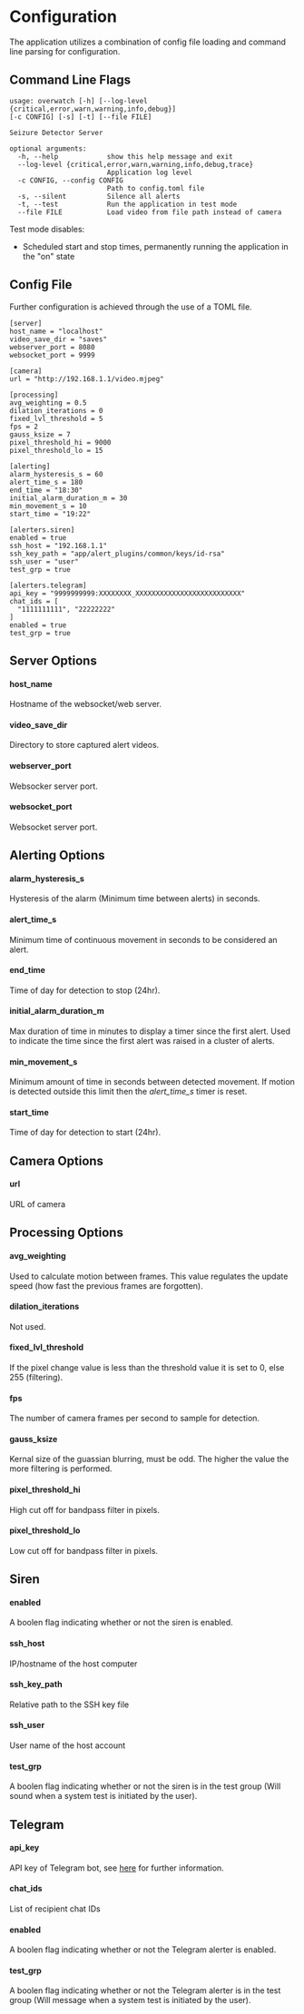 # Configuration

The application utilizes a combination of config file loading and command line parsing for configuration.

## Command Line Flags
```
usage: overwatch [-h] [--log-level {critical,error,warn,warning,info,debug}] 
[-c CONFIG] [-s] [-t] [--file FILE]

Seizure Detector Server

optional arguments:
  -h, --help            show this help message and exit
  --log-level {critical,error,warn,warning,info,debug,trace}
                        Application log level
  -c CONFIG, --config CONFIG
                        Path to config.toml file
  -s, --silent          Silence all alerts
  -t, --test            Run the application in test mode
  --file FILE           Load video from file path instead of camera

```
Test mode disables:
- Scheduled start and stop times, permanently running the application in the "on" state

## Config File
Further configuration is achieved through the use of a TOML file.

```
[server]
host_name = "localhost"
video_save_dir = "saves"
webserver_port = 8080
websocket_port = 9999

[camera]
url = "http://192.168.1.1/video.mjpeg"

[processing]
avg_weighting = 0.5
dilation_iterations = 0
fixed_lvl_threshold = 5
fps = 2
gauss_ksize = 7
pixel_threshold_hi = 9000
pixel_threshold_lo = 15

[alerting]
alarm_hysteresis_s = 60
alert_time_s = 180
end_time = "18:30"
initial_alarm_duration_m = 30
min_movement_s = 10
start_time = "19:22"

[alerters.siren]
enabled = true
ssh_host = "192.168.1.1"
ssh_key_path = "app/alert_plugins/common/keys/id-rsa"
ssh_user = "user"
test_grp = true

[alerters.telegram]
api_key = "9999999999:XXXXXXXX_XXXXXXXXXXXXXXXXXXXXXXXXXX"
chat_ids = [
  "1111111111", "22222222"
]
enabled = true
test_grp = true
```

## Server Options

#### host_name 
Hostname of the websocket/web server.
#### video_save_dir
Directory to store captured alert videos.

#### webserver_port
Websocker server port.

#### websocket_port
Websocket server port.

## Alerting Options

#### alarm_hysteresis_s
Hysteresis of the alarm (Minimum time between alerts) in seconds.

#### alert_time_s
Minimum time of continuous movement in seconds to be considered an alert.

#### end_time
Time of day for detection to stop (24hr).

#### initial_alarm_duration_m
Max duration of time in minutes to display a timer since the first alert. Used to indicate the time since the first alert was raised in a cluster of alerts.


#### min_movement_s
Minimum amount of time in seconds between detected movement. If motion is detected outside this limit then the *alert_time_s* timer is reset.

#### start_time
Time of day for detection to start (24hr).

## Camera Options

#### url
URL of camera

## Processing Options

#### avg_weighting
Used to calculate motion between frames. This value regulates the update speed (how fast the previous frames are forgotten).

#### dilation_iterations
Not used.

#### fixed_lvl_threshold
If the pixel change value is less than the threshold value it is set to 0, else 255 (filtering).

#### fps
The number of camera frames per second to sample for detection.
#### gauss_ksize
Kernal size of the guassian blurring, must be odd. The  higher the value the more filtering is performed.


#### pixel_threshold_hi
High cut off for bandpass filter in pixels.
#### pixel_threshold_lo
Low cut off for bandpass filter in pixels.

## Siren

#### enabled
A boolen flag indicating whether or not the siren is enabled.
#### ssh_host
IP/hostname of the host computer

#### ssh_key_path
Relative path to the SSH key file

#### ssh_user
User name of the host account

#### test_grp
A boolen flag indicating whether or not the siren is in the test group (Will sound when a system test is initiated by the user).

## Telegram

#### api_key

API key of Telegram bot, see [here](https://github.com/caronc/apprise/wiki/Notify_telegram) for further information.

#### chat_ids
List of recipient chat IDs

#### enabled
A boolen flag indicating whether or not the Telegram alerter is enabled.

#### test_grp
A boolen flag indicating whether or not the Telegram alerter is in the test group (Will message when a system test is initiated by the user).
